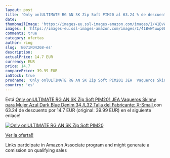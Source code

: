 ```yaml
---
layout: post
title: 'Only onlULTIMATE RG AN SK Zip Soft PIM20 al 63.24 % de descuento'
date: 
thumbnailImage: 'https://images-eu.ssl-images-amazon.com/images/I/41BvW4uwp0L._SL200_.jpg'
images: [ 'https://images-eu.ssl-images-amazon.com/images/I/41BvW4uwp0L._SL200_.jpg' ]
comments: true
category: ofertas
author: ring
slug: 'B071FD4268-es'
description:
actualPrice: 14.7 EUR
currency: EUR
price: 14.7
comparePrice: 39.99 EUR
inStock: true
prodname: 'Only onlULTIMATE RG AN SK Zip Soft PIM201 JEA  Vaqueros Skinny para Mujer  Azul  Dark Blue Denim   34 /L32  Talla del Fabricante: X-Small '
country: 'es'
---
```


Está [Only onlULTIMATE RG AN SK Zip Soft PIM201 JEA  Vaqueros Skinny para Mujer  Azul  Dark Blue Denim   34 /L32  Talla del Fabricante: X-Small ](https://www.amazon.es/dp/B071FD4268/?tag=tolees-21) con 63.24 de descuento por 14.7 EUR (original: 39.99 EUR) en el siguiente enlace!

[![Only onlULTIMATE RG AN SK Zip Soft PIM20](https://images-eu.ssl-images-amazon.com/images/I/41BvW4uwp0L._SL200_.jpg)](https://www.amazon.es/dp/B071FD4268/?tag=tolees-21)

[Ver la oferta!!](https://www.amazon.es/dp/B071FD4268/?tag=tolees-21)

Links participate in Amazon Associate program and might generate a comission on qualifying sales


